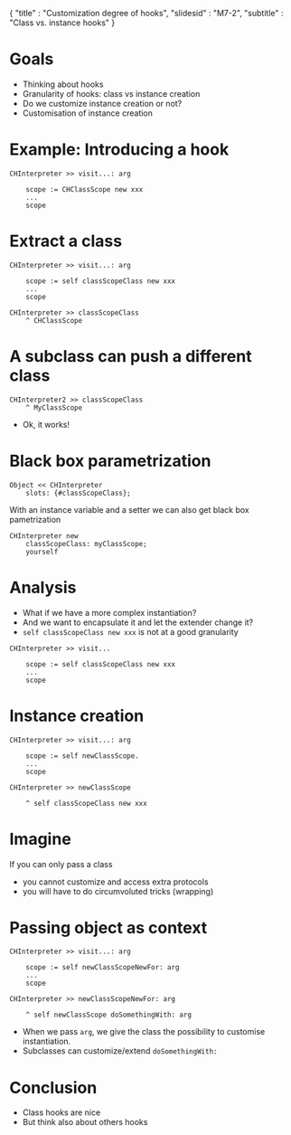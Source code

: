 { 
"title" : "Customization degree of hooks", 
"slidesid" : "M7-2", 
"subtitle" : "Class vs. instance hooks" 
} 
 
# Goals 
- Thinking about hooks 
- Granularity of hooks: class vs instance creation 
- Do we customize instance creation or not? 
- Customisation of instance creation 
 
# Example: Introducing a hook 
 
``` 
CHInterpreter >> visit...: arg

	scope := CHClassScope new xxx
	...
	scope 
``` 
 
# Extract a class 
 
``` 
CHInterpreter >> visit...: arg

	scope := self classScopeClass new xxx
	...
	scope 
``` 
 
``` 
CHInterpreter >> classScopeClass
	^ CHClassScope 
``` 
 
# A subclass can push a different class 
 
``` 
CHInterpreter2 >> classScopeClass
	^ MyClassScope 
``` 
- Ok, it works! 
 
# Black box parametrization 
 
``` 
Object << CHInterpreter
	slots: {#classScopeClass}; 
``` 
With an instance variable and a setter we can also get black box pametrization 
``` 
CHInterpreter new
	classScopeClass: myClassScope;
	yourself 
``` 
 
# Analysis 
- What if we have a more complex instantiation? 
- And we want to encapsulate it and let the extender change it? 
- `self classScopeClass new xxx` is not at a good granularity 
 
``` 
CHInterpreter >> visit...

	scope := self classScopeClass new xxx
	...
	scope 
``` 
 
# Instance creation  
 
``` 
CHInterpreter >> visit...: arg

	scope := self newClassScope.
	...
	scope 
``` 
 
``` 
CHInterpreter >> newClassScope

	^ self classScopeClass new xxx 
``` 
 
# Imagine 
If you can only pass a class 
- you cannot customize and access extra protocols 
- you will have to do circumvoluted tricks \(wrapping\) 
 
# Passing object as context 
 
``` 
CHInterpreter >> visit...: arg

	scope := self newClassScopeNewFor: arg
	...
	scope 
``` 
 
``` 
CHInterpreter >> newClassScopeNewFor: arg

	^ self newClassScope doSomethingWith: arg 
``` 
- When we pass `arg`, we give the class the possibility to customise instantiation. 
- Subclasses can customize/extend `doSomethingWith:` 
 
# Conclusion 
- Class hooks are nice  
- But think also about others hooks 

